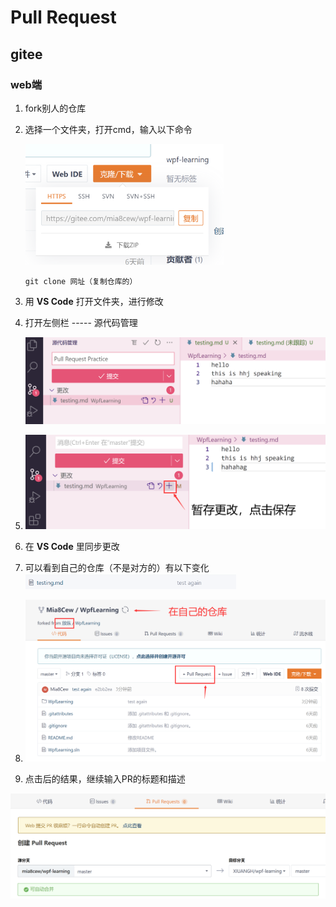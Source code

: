 # Pull Request



## gitee



### web端

1. fork别人的仓库 

2. 选择一个文件夹，打开cmd，输入以下命令 

   <img src="Pull%20Request.assets/image-20221017184329683.png" alt="image-20221017184329683" style="zoom: 33%;" />

   ```shell
   git clone 网址（复制仓库的）
   ```



3. 用 **VS Code** 打开文件夹，进行修改

4. 打开左侧栏 -----  源代码管理

   ![image-20221017184720204](Pull%20Request.assets/image-20221017184720204.png)



5. ![image-20221017184906128](Pull%20Request.assets/image-20221017184906128.png)



6. 在 **VS Code** 里同步更改
7. 可以看到自己的仓库（不是对方的）有以下变化<img src="Pull%20Request.assets/image-20221017185008860.png" alt="image-20221017185008860" style="zoom:33%;" />



8. ![image-20221017185242026](Pull%20Request.assets/image-20221017185242026.png)

9. 点击后的结果，继续输入PR的标题和描述

![image-20221017185530045](Pull%20Request.assets/image-20221017185530045.png)